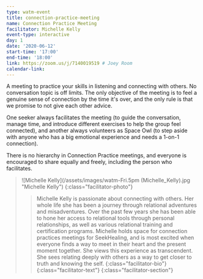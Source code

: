 ```yaml
---
type: watm-event
title: connection-practice-meeting
name: Connection Practice Meeting
facilitator: Michelle Kelly
event-type: interactive
day: 1
date: '2020-06-12'
start-time: '17:00'
end-time: '18:00'
link: https://zoom.us/j/7140019519 # Joey Room
calendar-link:
---
```


A meeting to practice your skills in listening and connecting with others. No conversation topic is off limits. The only objective of the meeting is to feel a genuine sense of connection by the time it's over, and the only rule is that we promise to not give each other advice.

One seeker always facilitates the meeting (to guide the conversation, manage time, and introduce different exercises to help the group feel connected), and another always volunteers as Space Owl (to step aside with anyone who has a big emotional experience and needs a 1-on-1 connection).

There is no hierarchy in Connection Practice meetings, and everyone is encouraged to share equally and freely, including the person who facilitates.

> ![Michelle Kelly](/assets/images/watm-Fri.5pm (Michelle_Kelly).jpg "Michelle Kelly")
> {:class="facilitator-photo"}
>
> > Michelle Kelly is passionate about connecting with others. Her whole life she has been a journey through relational adventures and misadventures. Over the past few years she has been able to hone her access to relational tools through personal relationships, as well as various relational training and certification programs. Michelle holds space for connection practices meetings for SeekHealing, and is most excited when everyone finds a way to meet in their heart and the present moment together. She views this experience as transcendent. She sees relating deeply with others as a way to get closer to truth and knowing the self.
> > {:class="facilitator-bio"}
> {:class="facilitator-text"}
{:class="facilitator-section"}

